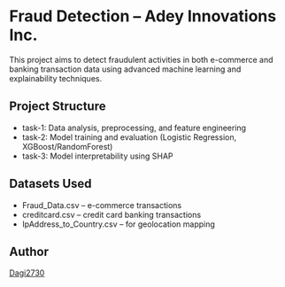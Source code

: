 # Fraud Detection – Adey Innovations Inc.

This project aims to detect fraudulent activities in both e-commerce and banking transaction data using advanced machine learning and explainability techniques.

## Project Structure

- task-1: Data analysis, preprocessing, and feature engineering
- task-2: Model training and evaluation (Logistic Regression, XGBoost/RandomForest)
- task-3: Model interpretability using SHAP

## Datasets Used

- Fraud_Data.csv – e-commerce transactions
- creditcard.csv – credit card banking transactions
- IpAddress_to_Country.csv – for geolocation mapping

## Author

[Dagi2730](https://github.com/Dagi2730)
